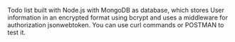 Todo list built with Node.js with MongoDB as database, which stores User information in an encrypted format using bcrypt and uses a middleware for authorization jsonwebtoken. You can use curl commands or POSTMAN to test it.
